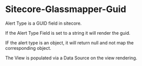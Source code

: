 # Sitecore-Glassmapper-Guid

Alert Type is a GUID field in sitecore. 

If the Alert Type Field is set to a string it will render the guid. 

IF the alert type is an object, it will return null and not map the corresponding object. 

The View is populated via a Data Source on the view rendering. 